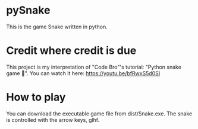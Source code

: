 # pySnake
This is the game Snake written in python.

# Credit where credit is due
This project is my interpretation of "Code Bro"'s tutorial: "Python snake game 🐍". You can watch it here: https://youtu.be/bfRwxS5d0SI

# How to play
You can download the executable game file from dist/Snake.exe.
The snake is controlled with the arrow keys, glhf.